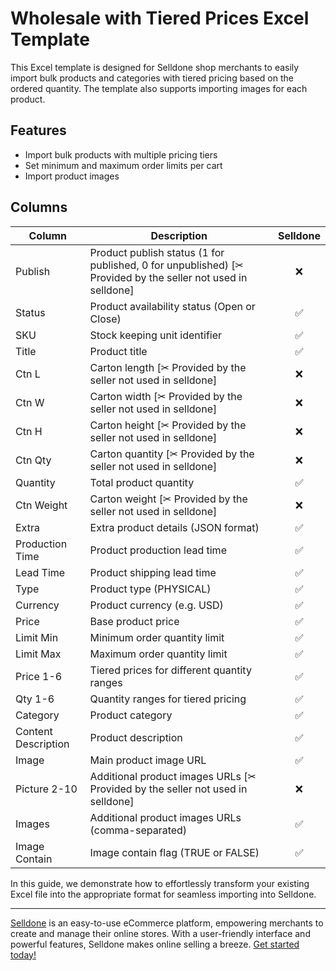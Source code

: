 # Wholesale with Tiered Prices Excel Template

This Excel template is designed for Selldone shop merchants to easily import bulk products and categories with tiered
pricing based on the ordered quantity. The template also supports importing images for each product.

## Features

- Import bulk products with multiple pricing tiers
- Set minimum and maximum order limits per cart
- Import product images

## Columns

| Column              | Description                                                                                                 |  Selldone  |
|---------------------|-------------------------------------------------------------------------------------------------------------|:----------:|
| Publish             | Product publish status (1 for published, 0 for unpublished) [✂ Provided by the seller not used in selldone] |     ❌      |
| Status              | Product availability status (Open or Close)                                                                 |     ✅      |
| SKU                 | Stock keeping unit identifier                                                                               |     ✅      |
| Title               | Product title                                                                                               |     ✅      |
| Ctn L               | Carton length [✂ Provided by the seller not used in selldone]                                               |     ❌      |
| Ctn W               | Carton width  [✂ Provided by the seller not used in selldone]                                               |     ❌      |
| Ctn H               | Carton height [✂ Provided by the seller not used in selldone]                                               |     ❌      |
| Ctn Qty             | Carton quantity [✂ Provided by the seller not used in selldone]                                             |     ❌      |
| Quantity            | Total product quantity                                                                                      |     ✅      |
| Ctn Weight          | Carton weight [✂ Provided by the seller not used in selldone]                                               |     ❌      |
| Extra               | Extra product details (JSON format)                                                                         |     ✅      |
| Production Time     | Product production lead time                                                                                |     ✅      |
| Lead Time           | Product shipping lead time                                                                                  |     ✅      |
| Type                | Product type (PHYSICAL)                                                                                     |     ✅      |
| Currency            | Product currency (e.g. USD)                                                                                 |     ✅      |
| Price               | Base product price                                                                                          |     ✅      |
| Limit Min           | Minimum order quantity limit                                                                                |     ✅      |
| Limit Max           | Maximum order quantity limit                                                                                |     ✅      |
| Price 1-6           | Tiered prices for different quantity ranges                                                                 |     ✅      |
| Qty 1-6             | Quantity ranges for tiered pricing                                                                          |     ✅      |
| Category            | Product category                                                                                            |     ✅      |
| Content Description | Product description                                                                                         |     ✅      |
| Image               | Main product image URL                                                                                      |     ✅      |
| Picture 2-10        | Additional product images URLs  [✂ Provided by the seller not used in selldone]                             |     ❌      |
| Images              | Additional product images URLs (comma-separated)                                                            |     ✅      |
| Image Contain       | Image contain flag (TRUE or FALSE)                                                                          |     ✅      |


In this guide, we demonstrate how to effortlessly transform your existing Excel file into the appropriate format for seamless importing into Selldone.

---

[Selldone](https://selldone.com) is an easy-to-use eCommerce platform, empowering merchants to create and manage their
online stores. With a user-friendly interface and powerful features, Selldone makes online selling a
breeze. [Get started today!](https://selldone.com)

